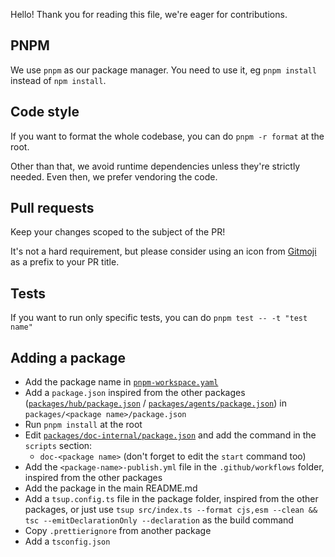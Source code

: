 Hello! Thank you for reading this file, we're eager for contributions.

## PNPM

We use `pnpm` as our package manager. You need to use it, eg `pnpm install` instead of `npm install`.

## Code style

If you want to format the whole codebase, you can do `pnpm -r format` at the root.

Other than that, we avoid runtime dependencies unless they're strictly needed. Even then, we prefer vendoring the code.

## Pull requests

Keep your changes scoped to the subject of the PR!

It's not a hard requirement, but please consider using an icon from [Gitmoji](https://gitmoji.dev/) as a prefix to your PR title.

## Tests

If you want to run only specific tests, you can do `pnpm test -- -t "test name"`

## Adding a package

- Add the package name in [`pnpm-workspace.yaml`](pnpm-workspace.yaml)
- Add a `package.json` inspired from the other packages ([`packages/hub/package.json`](packages/hub/package.json) / [`packages/agents/package.json`](packages/agents/package.json)) in `packages/<package name>/package.json`
- Run `pnpm install` at the root
- Edit [`packages/doc-internal/package.json`](packages/doc-internal/package.json) and add the command in the `scripts` section:
  - `doc-<package name>` (don't forget to edit the `start` command too)
- Add the `<package-name>-publish.yml` file in the `.github/workflows` folder, inspired from the other packages
- Add the package in the main README.md
- Add a `tsup.config.ts` file in the package folder, inspired from the other packages, or just use `tsup src/index.ts --format cjs,esm --clean && tsc --emitDeclarationOnly --declaration` as the build command
- Copy `.prettierignore` from another package
- Add a `tsconfig.json`
